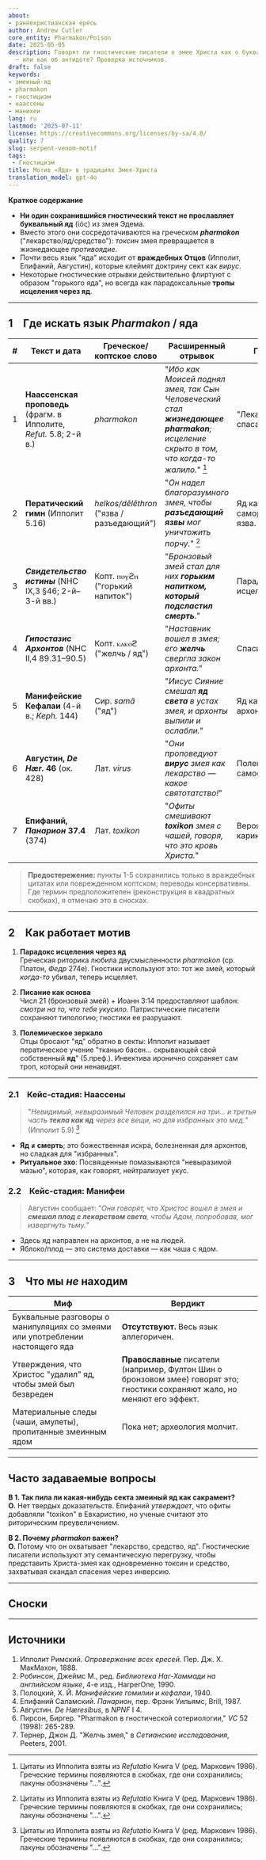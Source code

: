 ```yaml
---
about:
- раннехристианская ересь
author: Andrew Cutler
core_entity: Pharmakon/Poison
date: 2025-05-05
description: Говорят ли гностические писатели о змее Христа как о буквально ядовитом
  — или как об антидоте? Проверка источников.
draft: false
keywords:
- змеиный-яд
- pharmakon
- гностицизм
- наассены
- манихеи
lang: ru
lastmod: '2025-07-11'
license: https://creativecommons.org/licenses/by-sa/4.0/
quality: 7
slug: serpent-venom-motif
tags:
 - Гностицизм
title: Мотив «Яда» в традициях Змея-Христа
translation_model: gpt-4o
---
```


**Краткое содержание**

- **Ни один сохранившийся гностический текст не прославляет буквальный *яд*** (ἰός) из змея Эдема.
- Вместо этого они сосредотачиваются на греческом **_pharmakon_** ("лекарство/яд/средство"): *токсин* змея превращается в жизнедающее *противоядие*.
- Почти весь язык "яда" исходит от **враждебных Отцов** (Ипполит, Епифаний, Августин), которые клеймят доктрину сект как *вирус*.
- Некоторые гностические отрывки действительно флиртуют с образом "горького яда", но всегда как парадоксальные **тропы исцеления через яд**.

---

## 1 Где искать язык *Pharmakon* / яда

| # | Текст и дата | Греческое/коптское слово | Расширенный отрывок | Примечание |
|---|---|---|---|---|
| 1 | **Наассенская проповедь** (фрагм. в Ипполите, *Refut.* 5.8; 2-й в.) | _pharmakon_ | "*Ибо как Моисей поднял змея, так Сын Человеческий стал **жизнедающее pharmakon**; исцеление скрыто в том, что когда-то жалило.*" [^1] | "Лекарство" змея спасает укушенных. |
| 2 | **Ператический гимн** (Ипполит 5.16) | _helkos/dêlêthron_ ("язва / разъедающий") | "*Он надел благоразумного змея, чтобы **разъедающий язвы** мог уничтожить порчу.*" [^1] | Яд как саморазрушающаяся язва. |
| 3 | **_Свидетельство истины_** (NHC IX,3 §46; 2-й–3-й вв.) | Копт. ⲡⲟⲩϩⲏ ("горький напиток") | "*Бронзовый змей стал для них **горьким напитком, который подсластил смерть***." | Парадоксальное исцеление. |
| 4 | **_Гипостазис Архонтов_** (NHC II,4 89.31–90.5) | Копт. ⲕⲁⲕⲟϩ ("желчь / яд") | "*Наставник вошел в змея; его **желчь** свергла закон архонта.*" | Спасительная желчь. |
| 5 | **Манифейские Кефалаи** (4-й в.; *Keph.* 144) | Сир. _samā_ ("яд") | "*Иисус Сияние смешал **яд света** в устах змея, и архонты выпили и ослабли.*" | Яд как убийца архонтов. |
| 6 | **Августин, _De Hær._ 46** (ок. 428) | Лат. _virus_ | "*Они проповедуют **вирус** змея как лекарство — какое святотатство!*" | Полемика, а не самоописание. |
| 7 | **Епифаний, _Панарион_ 37.4** (374) | Лат. _toxikon_ | "*Офиты смешивают **toxikon** змея с чашей, говоря, что это кровь Христа.*" | Вероятно, карикатура. |

> **Предостережение:** пункты 1-5 сохранились только в враждебных цитатах или поврежденном коптском; переводы консервативны. Где термин предположителен (реконструкция в квадратных скобках), я отмечаю это в сносках.

---

## 2 Как работает мотив

1. **Парадокс исцеления через яд**  
   Греческая риторика любила двусмысленности *pharmakon* (ср. Платон, *Федр* 274e). Гностики используют это: тот же змей, который *когда-то* убивал, теперь исцеляет.

2. **Писание как основа**  
   Числ 21 (бронзовый змей) + Иоанн 3:14 предоставляют шаблон: _смотри на то, что тебя укусило_. Патристические писатели сохраняют типологию; гностики ее разрушают.

3. **Полемическое зеркало**  
   Отцы бросают "яд" обратно в секты: Ипполит называет ператическое учение "тканью басен… скрывающей свой собственный **яд**" (5.преф.). Инвектива иронично сохраняет сам троп, который они ненавидят.

---

### 2.1 Кейс-стадия: Наассены

> "*Невидимый, невыразимый Человек разделился на три… и третья часть **текла как яд** через все вещи, но для избранных это мед.*" (Ипполит 5.9) [^1]

- **Яд ≠ смерть**; это божественная искра, болезненная для архонтов, но сладкая для "избранных".
- **Ритуальное эхо**: Посвященные помазываются "невыразимой мазью", которая, как говорят, нейтрализует укус.

### 2.2 Кейс-стадия: Манифеи

> Августин сообщает: "*Они говорят, что Христос вошел в змея и **смешал плод с лекарством света**, чтобы Адам, попробовав, мог извергнуть тьму.*"

- Здесь *яд* направлен на архонтов, а не на людей.
- Яблоко/плод — это система доставки — как чаша с ядом.

---

## 3 Что мы *не* находим

| Миф | Вердикт |
|------|---------|
| Буквальные разговоры о манипуляциях со змеями или употреблении настоящего яда | **Отсутствуют.** Весь язык аллегоричен. |
| Утверждения, что Христос "удалил" яд, чтобы змей был безвреден | **Православные** писатели (например, Фултон Шин о бронзовом змее) говорят это; гностики сохраняют жало, но меняют его эффект. |
| Материальные следы (чаши, амулеты), пропитанные змеинным ядом | Пока нет; археология молчит. |

---

## Часто задаваемые вопросы

**В 1. Так пила ли какая-нибудь секта змеиный яд как сакрамент?**  
**О.** Нет твердых доказательств. Епифаний *утверждает*, что офиты добавляли "toxikon" в Евхаристию, но ученые считают это риторическим преувеличением.

**В 2. Почему *pharmakon* важен?**  
**О.** Потому что он охватывает "лекарство, средство, яд". Гностические писатели используют эту семантическую перегрузку, чтобы представить Христа-змея как одновременно токсин и средство, захватывая скандал спасения через инверсию.

---

## Сноски

[^1]: Цитаты из Ипполита взяты из *Refutatio* Книга V (ред. Маркович 1986). Греческие термины появляются в скобках, где они сохранились; лакуны обозначены "…".
[^2]: Коптские тексты следуют за Робинсоном, *Библиотека Наг-Хаммади* (4-е изд.). Транслитерация нормализована.
[^3]: Манифейский отрывок в Х. Й. Полоцкий, *Кефалаи учителей* (1940), стр. 144.

---

## Источники

1. Ипполит Римский. *Опровержение всех ересей.* Пер. Дж. Х. МакМахон, 1888.
2. Робинсон, Джеймс М., ред. *Библиотека Наг-Хаммади на английском языке*, 4-е изд., HarperOne, 1990.
3. Полоцкий, Х. Й. *Манифейские гомилии и кефалаи*, 1940.
4. Епифаний Саламский. *Панарион*, пер. Фрэнк Уильямс, Brill, 1987.
5. Августин. *De Hæresibus*, в *NPNF* I 4.
6. Пирсон, Биргер. "Pharmakon в гностической сотериологии," *VC* 52 (1998): 265-289.
7. Тернер, Джон Д. "Желчь змея," в *Сетианские исследования*, Peeters, 2001.